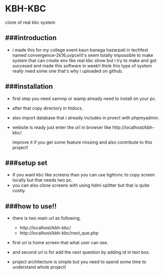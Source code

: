 # KBH-KBC
clone of real kbc system

###introduction
---------------
- i made this for my college event kaun banega hazarpati in techfest named convergence-2k16,uvpce!it's seem totally impossible to make system 
  that can create env like real kbc show but i try to make and got succesed and made this software in week!i think this type of system really 
  need some one that's why i uploaded on github.

###installation
---------------
- first step you need xammp or wamp already need to install on your pc.
- after that copy directory in htdocs.
- also import database that i already includes in proect with phpmyadmin.
- website is ready just enter the url in browser like http://localhost/kbh-kbc/
   
   improve it if you get some feature missing and also contribute to this project!

###setup set
-----------
- if you want kbc like screens than you can use tightvnc to copy screen locally but that needs two pc.
- you can also clone screens with using hdmi splitter but that is quite costly.

###how to use!!
---------------
- there is two main url as following.
  - http://localhost/kbh-kbc/
  - http://localhost/kbh-kbc/next_que.php
- first url is home screen that what user can see.
- and second url is for add the next question by adding id in text box.

- project architecture is simple but you need to spend some time to understand whole project!



